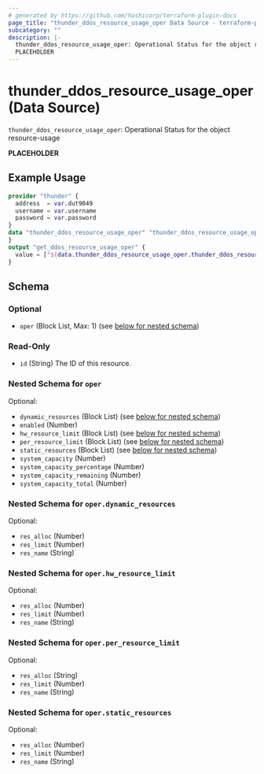 ```yaml
---
# generated by https://github.com/hashicorp/terraform-plugin-docs
page_title: "thunder_ddos_resource_usage_oper Data Source - terraform-provider-thunder"
subcategory: ""
description: |-
  thunder_ddos_resource_usage_oper: Operational Status for the object resource-usage
  PLACEHOLDER
---
```


# thunder_ddos_resource_usage_oper (Data Source)

`thunder_ddos_resource_usage_oper`: Operational Status for the object resource-usage

__PLACEHOLDER__

## Example Usage

```terraform
provider "thunder" {
  address  = var.dut9049
  username = var.username
  password = var.password
}
data "thunder_ddos_resource_usage_oper" "thunder_ddos_resource_usage_oper" {
}
output "get_ddos_resource_usage_oper" {
  value = ["${data.thunder_ddos_resource_usage_oper.thunder_ddos_resource_usage_oper}"]
}
```

<!-- schema generated by tfplugindocs -->
## Schema

### Optional

- `oper` (Block List, Max: 1) (see [below for nested schema](#nestedblock--oper))

### Read-Only

- `id` (String) The ID of this resource.

<a id="nestedblock--oper"></a>
### Nested Schema for `oper`

Optional:

- `dynamic_resources` (Block List) (see [below for nested schema](#nestedblock--oper--dynamic_resources))
- `enabled` (Number)
- `hw_resource_limit` (Block List) (see [below for nested schema](#nestedblock--oper--hw_resource_limit))
- `per_resource_limit` (Block List) (see [below for nested schema](#nestedblock--oper--per_resource_limit))
- `static_resources` (Block List) (see [below for nested schema](#nestedblock--oper--static_resources))
- `system_capacity` (Number)
- `system_capacity_percentage` (Number)
- `system_capacity_remaining` (Number)
- `system_capacity_total` (Number)

<a id="nestedblock--oper--dynamic_resources"></a>
### Nested Schema for `oper.dynamic_resources`

Optional:

- `res_alloc` (Number)
- `res_limit` (Number)
- `res_name` (String)


<a id="nestedblock--oper--hw_resource_limit"></a>
### Nested Schema for `oper.hw_resource_limit`

Optional:

- `res_alloc` (Number)
- `res_limit` (Number)
- `res_name` (String)


<a id="nestedblock--oper--per_resource_limit"></a>
### Nested Schema for `oper.per_resource_limit`

Optional:

- `res_alloc` (String)
- `res_limit` (Number)
- `res_name` (String)


<a id="nestedblock--oper--static_resources"></a>
### Nested Schema for `oper.static_resources`

Optional:

- `res_alloc` (Number)
- `res_limit` (Number)
- `res_name` (String)


